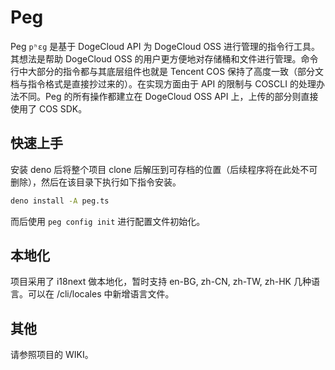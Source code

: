 # Peg

Peg `pʰɛɡ` 是基于 DogeCloud API 为 DogeCloud OSS 进行管理的指令行工具。其想法是帮助 DogeCloud OSS 的用户更方便地对存储桶和文件进行管理。命令行中大部分的指令都与其底层组件也就是 Tencent COS 保持了高度一致（部分文档与指令格式是直接抄过来的）。在实现方面由于 API 的限制与 COSCLI 的处理办法不同。Peg 的所有操作都建立在 DogeCloud OSS API 上，上传的部分则直接使用了 COS SDK。

## 快速上手

安装 deno 后将整个项目 clone 后解压到可存档的位置（后续程序将在此处不可删除），然后在该目录下执行如下指令安装。

```bash
deno install -A peg.ts
```

而后使用 `peg config init` 进行配置文件初始化。

## 本地化

项目采用了 i18next 做本地化，暂时支持 en-BG, zh-CN, zh-TW, zh-HK 几种语言。可以在 /cli/locales 中新增语言文件。

## 其他

请参照项目的 WIKI。
